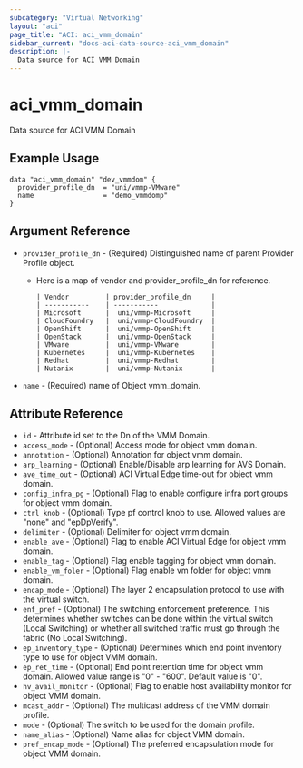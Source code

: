 ```yaml
---
subcategory: "Virtual Networking"
layout: "aci"
page_title: "ACI: aci_vmm_domain"
sidebar_current: "docs-aci-data-source-aci_vmm_domain"
description: |-
  Data source for ACI VMM Domain
---
```


# aci_vmm_domain

Data source for ACI VMM Domain

## Example Usage

```hcl
data "aci_vmm_domain" "dev_vmmdom" {
  provider_profile_dn  = "uni/vmmp-VMware"
  name                 = "demo_vmmdomp"
}
```
## Argument Reference ##
* `provider_profile_dn` - (Required) Distinguished name of parent Provider Profile object.
  * Here is a map of vendor and provider_profile_dn for reference.

        | Vendor         | provider_profile_dn     |
        | -----------    | -----------             |
        | Microsoft      |  uni/vmmp-Microsoft     |
        | CloudFoundry   |  uni/vmmp-CloudFoundry  |
        | OpenShift      |  uni/vmmp-OpenShift     |
        | OpenStack      |  uni/vmmp-OpenStack     |
        | VMware         |  uni/vmmp-VMware        |
        | Kubernetes     |  uni/vmmp-Kubernetes    |
        | Redhat         |  uni/vmmp-Redhat        |
        | Nutanix        |  uni/vmmp-Nutanix       |

* `name` - (Required) name of Object vmm_domain.

## Attribute Reference

- `id` - Attribute id set to the Dn of the VMM Domain.
- `access_mode` - (Optional) Access mode for object vmm domain.
- `annotation` - (Optional) Annotation for object vmm domain.
- `arp_learning` - (Optional) Enable/Disable arp learning for AVS Domain.
- `ave_time_out` - (Optional) ACI Virtual Edge time-out for object vmm domain.
- `config_infra_pg` - (Optional) Flag to enable configure infra port groups for object vmm domain.
- `ctrl_knob` - (Optional) Type pf control knob to use. Allowed values are "none" and "epDpVerify".
- `delimiter` - (Optional) Delimiter for object vmm domain.
- `enable_ave` - (Optional) Flag to enable ACI Virtual Edge for object vmm domain.
- `enable_tag` - (Optional) Flag enable tagging for object vmm domain.
- `enable_vm_foler` - (Optional) Flag enable vm folder for object vmm domain.
- `encap_mode` - (Optional) The layer 2 encapsulation protocol to use with the virtual switch.
- `enf_pref` - (Optional) The switching enforcement preference. This determines whether switches can be done within the virtual switch (Local Switching) or whether all switched traffic must go through the fabric (No Local Switching).
- `ep_inventory_type` - (Optional) Determines which end point inventory type to use for object VMM domain.
- `ep_ret_time` - (Optional) End point retention time for object vmm domain. Allowed value range is "0" - "600". Default value is "0".
- `hv_avail_monitor` - (Optional) Flag to enable host availability monitor for object VMM domain.
- `mcast_addr` - (Optional) The multicast address of the VMM domain profile.
- `mode` - (Optional) The switch to be used for the domain profile.
- `name_alias` - (Optional) Name alias for object VMM domain.
- `pref_encap_mode` - (Optional) The preferred encapsulation mode for object VMM domain.
